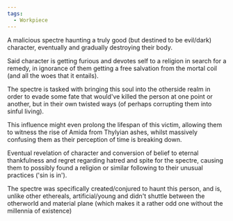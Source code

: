 ```yaml
---
tags:
  - Workpiece
---
```

A malicious spectre haunting a truly good (but destined to be evil/dark) character, eventually and gradually destroying their body.

Said character is getting furious and devotes self to a religion in search for a remedy, in ignorance of them getting a free salvation from the mortal coil (and all the woes that it entails).

The spectre is tasked with bringing this soul into the otherside realm in order to evade some fate that would've killed the person at one point or another, but in their own twisted ways (of perhaps corrupting them into sinful living).

This influence might even prolong the lifespan of this victim, allowing them to witness the rise of Amida from Thylyian ashes, whilst massively confusing them as their perception of time is breaking down. 

Eventual revelation of character and conversion of belief to eternal thankfulness and regret regarding hatred and spite for the spectre, causing them to possibly found a religion or similar following to their unusual practices ('sin is in').

The spectre was specifically created/conjured to haunt this person, and is, unlike other ethereals, artificial/young and didn't shuttle between the otherworld and material plane (which makes it a rather odd one without the millennia of existence)